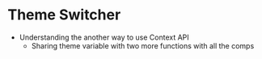 # Theme Switcher

- Understanding the another way to use Context API
    - Sharing theme variable with two more functions with all the comps